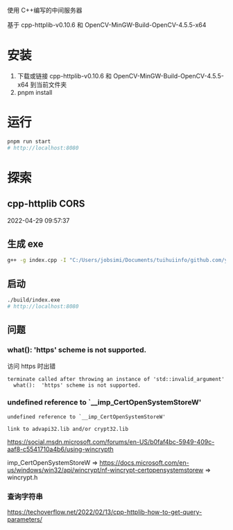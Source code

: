 使用 C++编写的中间服务器

基于 cpp-httplib-v0.10.6 和 OpenCV-MinGW-Build-OpenCV-4.5.5-x64

# 安装

1. 下载或链接
   cpp-httplib-v0.10.6 和 OpenCV-MinGW-Build-OpenCV-4.5.5-x64 到当前文件夹
2. pnpm install

# 运行

```sh
pnpm run start
# http://localhost:8080
```

# 探索

## cpp-httplib CORS

2022-04-29 09:57:37

## 生成 exe

```sh
g++ -g index.cpp -I "C:/Users/jobsimi/Documents/tuihuiinfo/github.com/yhirose/cpp-httplib/cpp-httplib-v0.10.6" -o ./build/index.exe -l ws2_32 -l wsock32 -l libssl -l libcrypto -l crypt32
```

## 启动

```sh
./build/index.exe
# http://localhost:8080
```

## 问题

### what(): 'https' scheme is not supported.

访问 https 时出错

```
terminate called after throwing an instance of 'std::invalid_argument'
  what():  'https' scheme is not supported.
```

### undefined reference to `\_\_imp_CertOpenSystemStoreW'

```
undefined reference to `__imp_CertOpenSystemStoreW'
```

```
link to advapi32.lib and/or crypt32.lib
```

https://social.msdn.microsoft.com/forums/en-US/b0faf4bc-5949-409c-aaf8-c5541710a4b6/using-wincrypth

imp_CertOpenSystemStoreW => https://docs.microsoft.com/en-us/windows/win32/api/wincrypt/nf-wincrypt-certopensystemstorew => wincrypt.h

### 查询字符串

https://techoverflow.net/2022/02/13/cpp-httplib-how-to-get-query-parameters/
